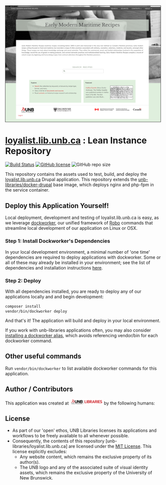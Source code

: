 ![loyalist.lib.unb.ca screenshot](https://github.com/unb-libraries/loyalist.lib.unb.ca/raw/prod/.dockworker/screenshot.png "loyalist.lib.unb.ca screenshot")
# [loyalist.lib.unb.ca](https://loyalist.lib.unb.ca/) : Lean Instance Repository
[![Build Status](https://github.com/unb-libraries/loyalist.lib.unb.ca/actions/workflows/test-suite.yaml/badge.svg?branch=prod)](https://github.com/unb-libraries/loyalist.lib.unb.ca/actions/workflows/test-suite.yaml)
[![GitHub license](https://img.shields.io/github/license/unb-libraries/loyalist.lib.unb.ca)](https://github.com/unb-libraries/loyalist.lib.unb.ca/blob/prod/LICENSE)
![GitHub repo size](https://img.shields.io/github/repo-size/unb-libraries/loyalist.lib.unb.ca?label=lean%20repo%20size)

This repository contains the assets used to test, build, and deploy the [loyalist.lib.unb.ca](https://loyalist.lib.unb.ca) Drupal application. This repository extends the [unb-libraries/docker-drupal](https://github.com/unb-libraries/docker-drupal) base image, which deploys nginx and php-fpm in the service container.

## Deploy this Application Yourself!
Local deployment, development and testing of loyalist.lib.unb.ca is easy, as we leverage [dockworker](https://github.com/unb-libraries/dockworker), our unified framework of [Robo](https://robo.li/) commands that streamline local development of our application on Linux or OSX.

### Step 1: Install Dockworker's Dependencies
In your local development environment, a minimal number of 'one time' dependencies are required to deploy applications with dockworker. Some or all of these may already be installed in your environment; see the list of dependencies and installation instructions [here](https://github.com/unb-libraries/dockworker/blob/4.x/docs/prerequisites.md).

### Step 2: Deploy
With all dependencies installed, you are ready to deploy any of our applications locally and and begin development:

```
composer install
vendor/bin/dockworker deploy
```

And that's it! The application will build and deploy in your local environment.

If you work with unb-libraries applications often, you may also consider [installing a dockworker alias](https://gist.github.com/JacobSanford/1448fece856be371060d0f16ccb1b194), which avoids referencing vendor/bin for each dockworker command.

## Other useful commands
Run ```vendor/bin/dockworker``` to list available dockworker commands for this application.

## Author / Contributors
This application was created at [![UNB Libraries](https://github.com/unb-libraries/assets/raw/master/unblibbadge.png "UNB Libraries")](https://lib.unb.ca) by the following humans:


## License
- As part of our 'open' ethos, UNB Libraries licenses its applications and workflows to be freely available to all whenever possible.
- Consequently, the contents of this repository [unb-libraries/loyalist.lib.unb.ca] are licensed under the [MIT License](http://opensource.org/licenses/mit-license.html). This license explicitly excludes:
   - Any website content, which remains the exclusive property of its author(s).
   - The UNB logo and any of the associated suite of visual identity assets, which remains the exclusive property of the University of New Brunswick.
